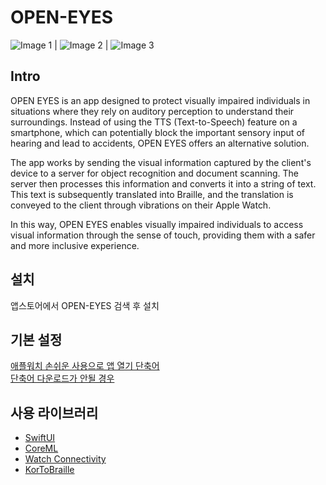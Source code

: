 # OPEN-EYES

![Image 1](https://github.com/JDeoks/OPEN-EYES/blob/main/Images/OE1-6.5.jpeg) | ![Image 2](<[image2.jpg](https://github.com/JDeoks/OPEN-EYES/blob/main/Images/OE1-6.5.jpeg)>) | ![Image 3](<[image3.jpg](https://github.com/JDeoks/OPEN-EYES/blob/main/Images/OE1-6.5.jpeg)>)

## Intro

OPEN EYES is an app designed to protect visually impaired individuals in situations where they rely on auditory perception to understand their surroundings. Instead of using the TTS (Text-to-Speech) feature on a smartphone, which can potentially block the important sensory input of hearing and lead to accidents, OPEN EYES offers an alternative solution.

The app works by sending the visual information captured by the client's device to a server for object recognition and document scanning. The server then processes this information and converts it into a string of text. This text is subsequently translated into Braille, and the translation is conveyed to the client through vibrations on their Apple Watch.

In this way, OPEN EYES enables visually impaired individuals to access visual information through the sense of touch, providing them with a safer and more inclusive experience.

## 설치

앱스토어에서 OPEN-EYES 검색 후 설치

## 기본 설정

[애플워치 손쉬운 사용으로 앱 열기 단축어](https://www.icloud.com/shortcuts/8b58e7f1a03349e6ac8227780984804e)  
[단축어 다운로드가 안될 경우](https://wealthy-wasabi-c41.notion.site/b10e5a2f0d344b77ac50849c9e3f6611)

## 사용 라이브러리

- [SwiftUI](https://developer.apple.com/kr/xcode/swiftui/)
- [CoreML](https://developer.apple.com/kr/machine-learning/core-ml/)
- [Watch Connectivity](https://developer.apple.com/documentation/watchconnectivity)
- [KorToBraille](https://github.com/Bridge-NOONGIL/KorToBraille)
